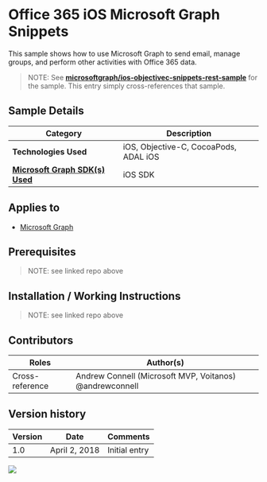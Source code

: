 # Office 365 iOS Microsoft Graph Snippets

This sample shows how to use Microsoft Graph to send email, manage groups, and perform other activities with Office 365 data.

> NOTE: See **[microsoftgraph/ios-objectivec-snippets-rest-sample](https://github.com/microsoftgraph/ios-objectivec-snippets-rest-sample)** for the sample. This entry simply cross-references that sample.

## Sample Details

|               Category               |              Description              |
| ------------------------------------ | ------------------------------------- |
| **Technologies Used**                | iOS, Objective-C, CocoaPods, ADAL iOS |
| **[Microsoft Graph SDK(s) Used][1]** | iOS SDK                               |

## Applies to

* [Microsoft Graph](https://developer.microsoft.com/en-us/graph)

## Prerequisites

> NOTE: see linked repo above

## Installation / Working Instructions

> NOTE: see linked repo above

## Contributors

|      Roles      |                        Author(s)                        |
| --------------- | ------------------------------------------------------- |
| Cross-reference | Andrew Connell (Microsoft MVP, Voitanos) @andrewconnell |

## Version history

| Version |     Date      |   Comments    |
| ------- | ------------- | ------------- |
| 1.0     | April 2, 2018 | Initial entry |

[1]: https://developer.microsoft.com/en-us/graph/code-samples-and-sdks

![](https://telemetry.sharepointpnp.com/msgraph-community-samples/samples/ios-objectivec-snippets-rest)